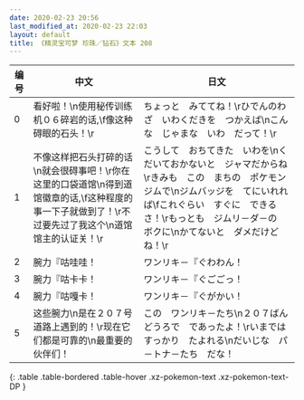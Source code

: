 ```yaml
---
date: 2020-02-23 20:56
last_modified_at: 2020-02-23 22:03
layout: default
title: 《精灵宝可梦 珍珠／钻石》文本 208
---
```

| 编号 | 中文 | 日文 |
| ---- | ---- | ---- |
| 0 | 看好啦！\n使用秘传训练机０６碎岩的话,\f像这种碍眼的石头！\r | ちょっと　みててね！\rひでんのわざ　いわくだきを　つかえば\nこんな　じゃまな　いわ　だって！\r |
| 1 | 不像这样把石头打碎的话\n就会很碍事吧！\r你在这里的口袋道馆\n得到道馆徽章的话,\f这种程度的事一下子就做到了！\r不过要先过了我这个\n道馆馆主的认证关！\r | こうして　おちてきた　いわを\nくだいておかないと　ジャマだからね\rきみも　この　まちの　ポケモンジムで\nジムバッジを　てにいれれば\fこれぐらい　すぐに　できるさ！\rもっとも　ジムリ－ダ－の　ボクに\nかてないと　ダメだけどね！\r |
| 2 | 腕力『咕哇哇！ | ワンリキ－『ぐわわん！ |
| 3 | 腕力『咕卡卡！ | ワンリキ－『ぐごごっ！ |
| 4 | 腕力『咕嘎卡！ | ワンリキ－『ぐがかい！ |
| 5 | 这些腕力\n是在２０７号道路上遇到的！\r现在它们都是可靠的\n最重要的伙伴们！ | この　ワンリキ－たち\n２０７ばんどうろで　であったよ！\rいまでは　すっかり　たよれる\nだいじな　パ－トナ－たち　だな！ |
{: .table .table-bordered .table-hover .xz-pokemon-text .xz-pokemon-text-DP }